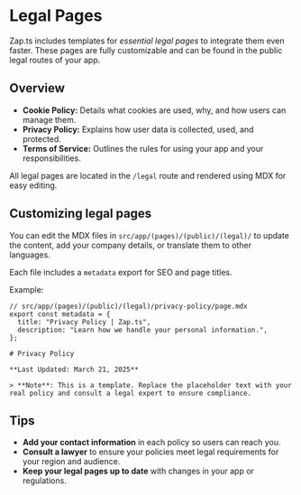 # Legal Pages

Zap.ts includes templates for _essential legal pages_ to integrate them even faster. These pages are fully customizable and can be found in the public legal routes of your app.

## Overview

- **Cookie Policy:** Details what cookies are used, why, and how users can manage them.
- **Privacy Policy:** Explains how user data is collected, used, and protected.
- **Terms of Service:** Outlines the rules for using your app and your responsibilities.

All legal pages are located in the `/legal` route and rendered using MDX for easy editing.

## Customizing legal pages

You can edit the MDX files in `src/app/(pages)/(public)/(legal)/` to update the content, add your company details, or translate them to other languages.

Each file includes a `metadata` export for SEO and page titles.

Example:

```mdx
// src/app/(pages)/(public)/(legal)/privacy-policy/page.mdx
export const metadata = {
  title: "Privacy Policy | Zap.ts",
  description: "Learn how we handle your personal information.",
};

# Privacy Policy

**Last Updated: March 21, 2025**

> **Note**: This is a template. Replace the placeholder text with your real policy and consult a legal expert to ensure compliance.
```

## Tips

- **Add your contact information** in each policy so users can reach you.
- **Consult a lawyer** to ensure your policies meet legal requirements for your region and audience.
- **Keep your legal pages up to date** with changes in your app or regulations.
